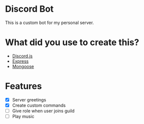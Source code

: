 # Discord Bot
This is a custom bot for my personal server.

# What did you use to create this?
  - [Discord.js](http://discord.js.org)
  - [Express](https://www.npmjs.com/package/express)
  - [Mongoose](https://mongoosejs.com/)
  
# Features
 - [x] Server greetings
 - [x] Create custom commands
 - [ ] Give role when user joins guild
 - [ ] Play music

